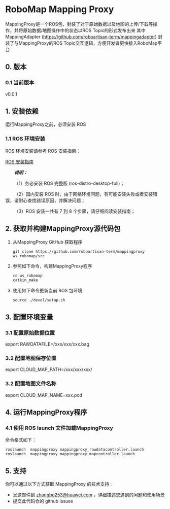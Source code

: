 # RoboMap Mapping Proxy

MappingProxy是一个ROS包，封装了对于原始数据以及地图的上传/下载等操作，并将原始数据/地图操作中的状态以ROS Topic的形式发布出来
其中MappingAdapter (https://github.com/roboartisan-term/mappingadapter) 封装了与MappingProxy的ROS Topic交互逻辑，方便开发者更快接入RoboMap平台

## 0. 版本

### 0.1 当前版本

v0.0.1

## 1. 安装依赖

运行MappingProxy之前，必须安装 ROS

### 1.1 ROS 环境安装

ROS 环境安装请参考 ROS 安装指南：

[ROS 安装指南](https://www.ros.org/install/)

&ensp;&ensp;&ensp;&ensp;***说明：***

&ensp;&ensp;&ensp;&ensp;（1）务必安装 ROS 完整版 (ros-distro-desktop-full)；

&ensp;&ensp;&ensp;&ensp;（2）国内安装 ROS 时，由于网络环境问题，有可能安装失败或者安装错误，请耐心查找错误原因，并解决问题；

&ensp;&ensp;&ensp;&ensp;（3）ROS 安装一共有 7 到 8 个步骤，请仔细阅读安装指南；

## 2. 获取并构建MappingProxy源代码包

1. 从MappingProxy GitHub 获取程序

   `git clone https://github.com/roboartisan-term/mappingproxy ws_robomap/src`

2. 参照如下命令，构建MappingProxy程序

   ```bash
   cd ws_robomap
   catkin_make
   ```

3. 使用如下命令更新当前 ROS 包环境

   `source ./devel/setup.sh`

## 3. 配置环境变量

### 3.1 配置原始数据位置
export RAWDATAFILE=/xxx/xxx/xxx.bag
### 3.2 配置地图保存位置
export CLOUD_MAP_PATH=/xxx/xxx/xxx/
### 3.2 配置地图文件名称
export CLOUD_MAP_NAME=xxx.pcd

## 4. 运行MappingProxy程序

### 4.1 使用 ROS launch 文件加载MappingProxy

   命令格式如下：

   `roslaunch  mappingproxy mappingproxy_rawdatacontroller.launch`
   `roslaunch  mappingproxy mappingproxy_mapcontroller.launch`

## 5. 支持

你可以通过以下方式获取 MappingProxy 的技术支持 :

* 发送邮件到 zhangbo253@huawei.com ，详细描述您遇到的问题和使用场景
* 提交此代码仓的 github issues

